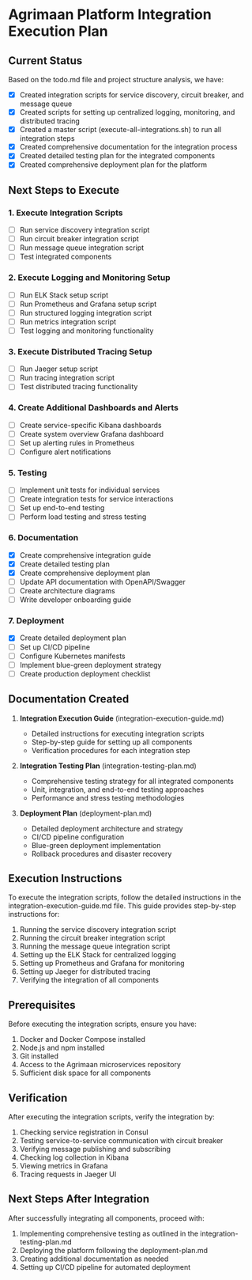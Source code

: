 # Agrimaan Platform Integration Execution Plan

## Current Status
Based on the todo.md file and project structure analysis, we have:
- [x] Created integration scripts for service discovery, circuit breaker, and message queue
- [x] Created scripts for setting up centralized logging, monitoring, and distributed tracing
- [x] Created a master script (execute-all-integrations.sh) to run all integration steps
- [x] Created comprehensive documentation for the integration process
- [x] Created detailed testing plan for the integrated components
- [x] Created comprehensive deployment plan for the platform

## Next Steps to Execute

### 1. Execute Integration Scripts
- [ ] Run service discovery integration script
- [ ] Run circuit breaker integration script
- [ ] Run message queue integration script
- [ ] Test integrated components

### 2. Execute Logging and Monitoring Setup
- [ ] Run ELK Stack setup script
- [ ] Run Prometheus and Grafana setup script
- [ ] Run structured logging integration script
- [ ] Run metrics integration script
- [ ] Test logging and monitoring functionality

### 3. Execute Distributed Tracing Setup
- [ ] Run Jaeger setup script
- [ ] Run tracing integration script
- [ ] Test distributed tracing functionality

### 4. Create Additional Dashboards and Alerts
- [ ] Create service-specific Kibana dashboards
- [ ] Create system overview Grafana dashboard
- [ ] Set up alerting rules in Prometheus
- [ ] Configure alert notifications

### 5. Testing
- [ ] Implement unit tests for individual services
- [ ] Create integration tests for service interactions
- [ ] Set up end-to-end testing
- [ ] Perform load testing and stress testing

### 6. Documentation
- [x] Create comprehensive integration guide
- [x] Create detailed testing plan
- [x] Create comprehensive deployment plan
- [ ] Update API documentation with OpenAPI/Swagger
- [ ] Create architecture diagrams
- [ ] Write developer onboarding guide

### 7. Deployment
- [x] Create detailed deployment plan
- [ ] Set up CI/CD pipeline
- [ ] Configure Kubernetes manifests
- [ ] Implement blue-green deployment strategy
- [ ] Create production deployment checklist

## Documentation Created

1. **Integration Execution Guide** (integration-execution-guide.md)
   - Detailed instructions for executing integration scripts
   - Step-by-step guide for setting up all components
   - Verification procedures for each integration step

2. **Integration Testing Plan** (integration-testing-plan.md)
   - Comprehensive testing strategy for all integrated components
   - Unit, integration, and end-to-end testing approaches
   - Performance and stress testing methodologies

3. **Deployment Plan** (deployment-plan.md)
   - Detailed deployment architecture and strategy
   - CI/CD pipeline configuration
   - Blue-green deployment implementation
   - Rollback procedures and disaster recovery

## Execution Instructions

To execute the integration scripts, follow the detailed instructions in the integration-execution-guide.md file. This guide provides step-by-step instructions for:

1. Running the service discovery integration script
2. Running the circuit breaker integration script
3. Running the message queue integration script
4. Setting up the ELK Stack for centralized logging
5. Setting up Prometheus and Grafana for monitoring
6. Setting up Jaeger for distributed tracing
7. Verifying the integration of all components

## Prerequisites

Before executing the integration scripts, ensure you have:

1. Docker and Docker Compose installed
2. Node.js and npm installed
3. Git installed
4. Access to the Agrimaan microservices repository
5. Sufficient disk space for all components

## Verification

After executing the integration scripts, verify the integration by:

1. Checking service registration in Consul
2. Testing service-to-service communication with circuit breaker
3. Verifying message publishing and subscribing
4. Checking log collection in Kibana
5. Viewing metrics in Grafana
6. Tracing requests in Jaeger UI

## Next Steps After Integration

After successfully integrating all components, proceed with:

1. Implementing comprehensive testing as outlined in the integration-testing-plan.md
2. Deploying the platform following the deployment-plan.md
3. Creating additional documentation as needed
4. Setting up CI/CD pipeline for automated deployment